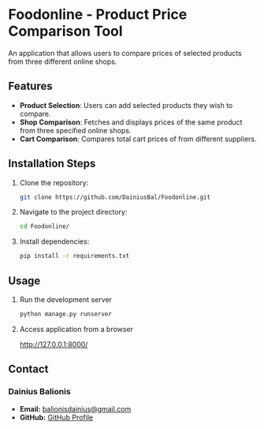 # Foodonline - Product Price Comparison Tool

An application that allows users to compare prices of selected products from three different online shops.

## Features

- **Product Selection**: Users can add selected products they wish to compare.
- **Shop Comparison**: Fetches and displays prices of the same product from three specified online shops.
- **Cart Comparison**: Compares total cart prices of from different suppliers.


## Installation Steps
1. Clone the repository:
   ```bash
   git clone https://github.com/DainiusBal/Foodonline.git
   
2. Navigate to the project directory:
   ```bash
   cd Foodonline/
   
3. Install dependencies:
   ```bash
   pip install -r requirements.txt

## Usage

1. Run the development server
   ```bash
   python manage.py runserver

2. Access application from a browser

   http://127.0.0.1:8000/


## Contact

### Dainius Balionis
- **Email:** balionisdainius@gmail.com
- **GitHub:** [GitHub Profile](https://github.com/DainiusBal/Foodonline)

